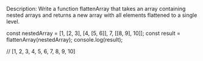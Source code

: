 Description:
Write a function flattenArray that takes an array containing nested arrays and returns a new array with all elements flattened to a single level.

const nestedArray = [1, [2, 3], [4, [5, 6]], 7, [[8, 9], 10]];
const result = flattenArray(nestedArray);
console.log(result);

// [1, 2, 3, 4, 5, 6, 7, 8, 9, 10]

